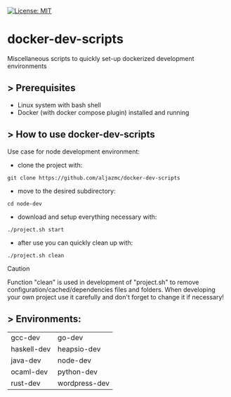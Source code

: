 [![License: MIT](https://img.shields.io/badge/License-MIT-green.svg)](LICENSE)

# docker-dev-scripts
Miscellaneous scripts to quickly set-up dockerized development environments

## > Prerequisites

* Linux system with bash shell
* Docker (with docker compose plugin) installed and running

## > How to use docker-dev-scripts

Use case for node development environment:

* clone the project with:
```
git clone https://github.com/aljazmc/docker-dev-scripts
```
* move to the desired subdirectory:
```
cd node-dev
```
* download and setup everything necessary with:
```
./project.sh start
```
* after use you can quickly clean up with: 
```
./project.sh clean
```

> [!CAUTION]
> Function "clean" is used in development of "project.sh" to remove configuration/cached/dependencies files and folders. When developing your own project use it carefully and don't forget to change it if necessary!

## > Environments:

<table border="0">
    <tr>
    <td>gcc-dev</td>
    <td>go-dev</td>
    </tr>
    <tr>
    <td>haskell-dev</td>
    <td>heapsio-dev</td>
    </tr>
    <tr>
    <td>java-dev</td>
    <td>node-dev</td>
    </tr>
    <tr>
    <td>ocaml-dev</td>
    <td>python-dev</td>
    </tr>
    <tr>
    <td>rust-dev</td>
    <td>wordpress-dev</td>
    </tr>
</table>

